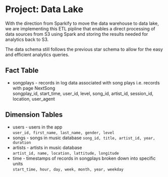 
# Project: Data Lake

With the direction from Sparkify to move the data warehouse to data lake, we are implementing this ETL pipline that enables a direct processing of data sources from S3 using Spark and storing the results needed for analytics back to S3.

The data schema still follows the previous star schema to allow for the easy and efficient analytics queries.

## Fact Table

- songplays - records in log data associated with song plays i.e. records with page NextSong  
        songplay_id, start_time, user_id, level, song_id, artist_id, session_id, location, user_agent

## Dimension Tables

- users - users in the app  
`user_id, first_name, last_name, gender, level`
- songs - songs in music database
`song_id, title, artist_id, year, duration`
- artists - artists in music database  
`artist_id, name, location, lattitude, longitude`
- time - timestamps of records in songplays broken down into specific units  
`start_time, hour, day, week, month, year, weekday`

